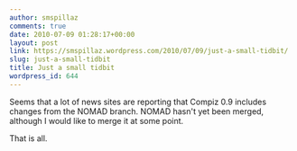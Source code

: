 ```yaml
---
author: smspillaz
comments: true
date: 2010-07-09 01:28:17+00:00
layout: post
link: https://smspillaz.wordpress.com/2010/07/09/just-a-small-tidbit/
slug: just-a-small-tidbit
title: Just a small tidbit
wordpress_id: 644
---
```


Seems that a lot of news sites are reporting that Compiz 0.9 includes changes from the NOMAD branch. NOMAD hasn't yet been merged, although I would like to merge it at some point.

That is all.
